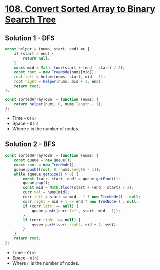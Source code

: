 # [108. Convert Sorted Array to Binary Search Tree](https://leetcode.com/problems/convert-sorted-array-to-binary-search-tree/)

## Solution 1 - DFS

```js
const helper = (nums, start, end) => {
    if (start > end) {
        return null;
    }
    const mid = Math.floor(start + (end - start) / 2);
    const root = new TreeNode(nums[mid]);
    root.left = helper(nums, start, mid - 1);
    root.right = helper(nums, mid + 1, end);
    return root;
};

const sortedArrayToBST = function (nums) {
    return helper(nums, 0, nums.length - 1);
};
```

-   Time - `O(n)`
-   Space - `O(n)`
-   Where `n` is the number of nodes.

## Solution 2 - BFS

```js
const sortedArrayToBST = function (nums) {
    const queue = new Queue();
    const root = new TreeNode();
    queue.push([root, 0, nums.length - 1]);
    while (queue.getSize() > 0) {
        const [curr, start, end] = queue.getFront();
        queue.pop();
        const mid = Math.floor(start + (end - start) / 2);
        curr.val = nums[mid];
        curr.left = start <= mid - 1 ? new TreeNode() : null;
        curr.right = mid + 1 <= end ? new TreeNode() : null;
        if (curr.left !== null) {
            queue.push([curr.left, start, mid - 1]);
        }
        if (curr.right !== null) {
            queue.push([curr.right, mid + 1, end]);
        }
    }
    return root;
};
```

-   Time - `O(n)`
-   Space - `O(n)`
-   Where `n` is the number of nodes.
